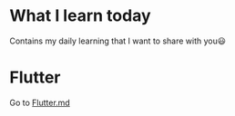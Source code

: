 
# What I learn today
Contains my daily learning that I want to share with you😃

# Flutter
Go to [Flutter.md](https://github.com/syedmurtaza108/what-i-learn-today/blob/main/FLUTTER.md)
